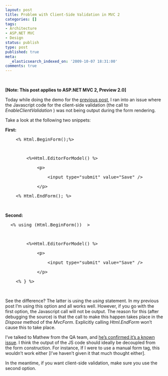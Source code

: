 ```yaml
---
layout: post
title: Problem with Client-Side Validation in MVC 2
categories: []
tags:
- Architecture
- ASP.NET MVC
- Design
status: publish
type: post
published: true
meta:
  _elasticsearch_indexed_on: '2009-10-07 18:31:00'
comments: true
---
```

<p>
&nbsp;
</p>
<p>
<strong>[Note: This post applies to ASP.NET MVC 2, Preview 2.0]</strong>
</p>
<p>
Today while doing the demo for the <a href="/blogengine/post/2009/10/06/Client-Side-Validation-in-MVC-20.aspx">previous post</a>, I ran into an issue where the Javascript code for the client-side validation (the call to <em>EnableClientValidation </em>) was not being output during the form rendering.
</p>
<p>
Take a look at the following two snippets:
</p>
<p>
<strong>First:</strong>
</p>
<div class="csharpcode">
<pre class="alt">
    &lt;% Html.BeginForm();%&gt;
</pre>
<pre>
&nbsp;
</pre>
<pre class="alt">
        &lt;%=Html.EditorForModel() %&gt;
</pre>
<pre>
            &lt;p&gt;
</pre>
<pre class="alt">
                &lt;input type=<span class="str">&quot;submit&quot;</span> <span class="kwrd">value</span>=<span class="str">&quot;Save&quot;</span> /&gt;
</pre>
<pre>
            &lt;/p&gt;
</pre>
<pre class="alt">
    &lt;% Html.EndForm(); %&gt;
</pre>
</div>
<p>
&nbsp;
</p>
<p>
<strong>Second:</strong>
</p>
<div class="csharpcode">
<pre class="alt">
  &lt;% <span class="kwrd">using</span> (Html.BeginForm())  &gt;
</pre>
<pre>
&nbsp;
</pre>
<pre class="alt">
        &lt;%=Html.EditorForModel() %&gt;
</pre>
<pre>
            &lt;p&gt;
</pre>
<pre class="alt">
                &lt;input type=<span class="str">&quot;submit&quot;</span> <span class="kwrd">value</span>=<span class="str">&quot;Save&quot;</span> /&gt;
</pre>
<pre>
            &lt;/p&gt;
</pre>
<pre class="alt">
    &lt;% } %&gt;
</pre>
</div>
<p>
&nbsp;
</p>
<p>
See the difference? The latter is using the <em>using </em>statement. In my previous post I&rsquo;m using this option and all works well. However, if you go with the first option, the Javascript call will not be output. The reason for this (after debugging the source) is that the call to make this happen takes place in the <em>Dispose </em>method of the <em>MvcForm</em>. Explicitly calling <em>Html.EndForm</em> won&rsquo;t cause this to take place.
</p>
<p>
I&rsquo;ve talked to Mathew from the QA team, and <a href="http://twitter.com/osbornm/status/4689501425">he&rsquo;s confirmed it&rsquo;s a known issue</a>. I think the output of the JS code should ideally be decoupled from the form construction. For instance, If I were to use a manual form tag, this wouldn&rsquo;t work either [I&rsquo;ve haven&rsquo;t given it that much thought either].
</p>
<p>
In the meantime, if you want client-side validation, make sure you use the second option.
</p>
